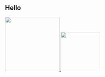 ## Hello 

<div>
  <a href="https://github.com/guilherme-dell">
  <img height="180em" src="https://github-readme-stats.vercel.app/api?username=guilherme-dell&show_icons=true&theme=github_dark&include_all_commits=true&count_private=true"/>
  <img height="130em" src="https://github-readme-stats.vercel.app/api/top-langs/?username=guilherme-dell&layout=compact&langs_count=7&theme=github_dark"/>
</div>

## 
  








<!--
**guilherme-dell/guilherme-dell** is a ✨ _special_ ✨ repository because its `README.md` (this file) appears on your GitHub profile.

Here are some ideas to get you started:

- 🔭 I’m currently working on ...
- 🌱 I’m currently learning ...
- 👯 I’m looking to collaborate on ...
- 🤔 I’m looking for help with ...
- 💬 Ask me about ...
- 📫 How to reach me: ...
- 😄 Pronouns: ...
- ⚡ Fun fact: ...
-->

